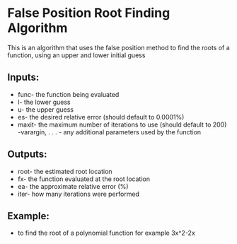 # False Position Root Finding Algorithm #
This is an algorithm that uses the false position method to find the roots of a function, using an upper and lower initial guess 
## Inputs:
- func- the function being evaluated
- l- the lower guess
- u- the upper guess
- es- the desired relative error (should default to 0.0001%)
- maxit- the maximum number of iterations to use (should default to 200)
-varargin, . . . - any additional parameters used by the function 
## Outputs:
- root- the estimated root location
- fx- the function evaluated at the root location
- ea- the approximate relative error (%)
- iter- how many iterations were performed
## Example:
- to find the root of a polynomial function for example 3x^2-2x

